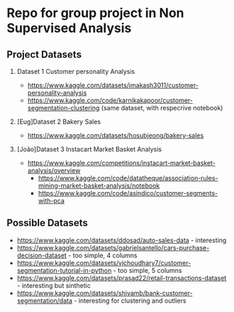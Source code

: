 # Repo for group project in Non Supervised Analysis



## Project Datasets


1. Dataset 1 Customer personality Analysis
   - https://www.kaggle.com/datasets/imakash3011/customer-personality-analysis
   - https://www.kaggle.com/code/karnikakapoor/customer-segmentation-clustering (same dataset, with respecrive notebook)

2. [Eug]Dataset 2 Bakery Sales
   - https://www.kaggle.com/datasets/hosubjeong/bakery-sales 

3. [João]Dataset 3 Instacart Market Basket Analysis
   - https://www.kaggle.com/competitions/instacart-market-basket-analysis/overview 
      - https://www.kaggle.com/code/datatheque/association-rules-mining-market-basket-analysis/notebook
      - https://www.kaggle.com/code/asindico/customer-segments-with-pca


## Possible Datasets

- https://www.kaggle.com/datasets/ddosad/auto-sales-data - interesting
- https://www.kaggle.com/datasets/gabrielsantello/cars-purchase-decision-dataset - too simple, 4 columns
- https://www.kaggle.com/datasets/vjchoudhary7/customer-segmentation-tutorial-in-python - too simple, 5 columns
- https://www.kaggle.com/datasets/prasad22/retail-transactions-dataset - interesting but sinthetic
- https://www.kaggle.com/datasets/shivamb/bank-customer-segmentation/data - interesting for clustering and outliers


